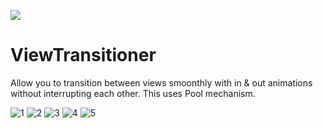 [![](https://jitpack.io/v/zeroarst/ViewTransitioner.svg)](https://jitpack.io/#zeroarst/ViewTransitioner)

# ViewTransitioner
Allow you to transition between views smoonthly with in &amp; out animations without interrupting each other. This uses Pool mechanism.

![1](https://github.com/zeroarst/zeroarst.github.io/blob/master/viewtransitioner/e1.gif)
![2](https://github.com/zeroarst/zeroarst.github.io/blob/master/viewtransitioner/e2.gif)
![3](https://github.com/zeroarst/zeroarst.github.io/blob/master/viewtransitioner/e3.gif)
![4](https://github.com/zeroarst/zeroarst.github.io/blob/master/viewtransitioner/e4.gif)
![5](https://github.com/zeroarst/zeroarst.github.io/blob/master/viewtransitioner/e5.gif)
